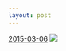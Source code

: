 ```yaml
---
layout: post
---
```


<p>
  <time><a href="/397">2015-03-06</a></time>
  <a href="/397"><img src="{{ site.assets_url }}/397-484.jpg" srcset="{{ site.assets_url }}/397-968.jpg 968w, {{ site.assets_url }}/397-726.jpg 726w, {{ site.assets_url }}/397-484.jpg 484w, {{ site.assets_url }}/397-242.jpg 242w" sizes="(min-width: 700px) 50vw, calc(100vw - 2rem)" /></a>
</p>
